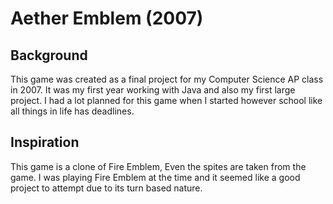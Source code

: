 # Aether Emblem (2007)
## Background
This game was created as a final project for my Computer Science AP class in 2007. It was my first year working with Java and also my first large project. I had a lot planned for this game when I started however school like all things in life has deadlines.

## Inspiration
This game is a clone of Fire Emblem, Even the spites are taken from the game. I was playing Fire Emblem at the time and it seemed like a good project to attempt due to its turn based nature.
 